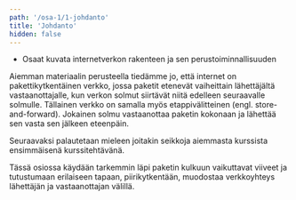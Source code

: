 ```yaml
---
path: '/osa-1/1-johdanto'
title: 'Johdanto'
hidden: false
---
```


<text-box variant='learningObjectives' name='Oppimistavoitteet'>

- Osaat kuvata internetverkon rakenteen ja sen perustoiminnallisuuden


</text-box>


Aiemman materiaalin perusteella tiedämme jo, että internet on pakettikytkentäinen verkko, jossa paketit etenevät vaiheittain lähettäjältä vastaanottajalle, kun verkon solmut siirtävät niitä edelleen seuraavalle solmulle. Tällainen verkko on samalla myös etappivälitteinen (engl. store-and-forward). Jokainen solmu vastaanottaa paketin kokonaan ja lähettää sen vasta sen jälkeen eteenpäin.


Seuraavaksi palautetaan mieleen joitakin seikkoja aiemmasta kurssista ensimmäisenä kurssitehtävänä.
<quiz id="b0dd9db6-8cd7-4e67-bd32-e9cca664b918"></quiz>

Tässä osiossa käydään tarkemmin läpi paketin kulkuun vaikuttavat viiveet ja tutustumaan erilaiseen tapaan, piirikytkentään, muodostaa verkkoyhteys lähettäjän ja vastaanottajan välillä. 






